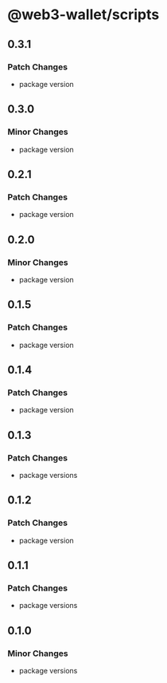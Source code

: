 # @web3-wallet/scripts

## 0.3.1

### Patch Changes

- package version

## 0.3.0

### Minor Changes

- package version

## 0.2.1

### Patch Changes

- package version

## 0.2.0

### Minor Changes

- package version

## 0.1.5

### Patch Changes

- package version

## 0.1.4

### Patch Changes

- package version

## 0.1.3

### Patch Changes

- package versions

## 0.1.2

### Patch Changes

- package version

## 0.1.1

### Patch Changes

- package versions

## 0.1.0

### Minor Changes

- package versions
